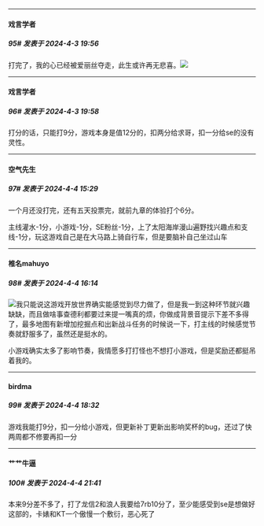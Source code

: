 ﻿
*****

####  戏言学者  
##### 95#       发表于 2024-4-3 19:56

打完了，我的心已经被爱丽丝夺走，此生或许再无悲喜。<img src="https://static.saraba1st.com/image/smiley/face2017/001.png" referrerpolicy="no-referrer">


*****

####  戏言学者  
##### 96#       发表于 2024-4-3 19:58

打分的话，只能打9分，游戏本身是值12分的，扣两分给求哥，扣一分给se的没有灵性。


*****

####  空气先生  
##### 97#       发表于 2024-4-4 15:29

一个月还没打完，还有五天投票完，就前九章的体验打个6分。

主线灌水-1分，小游戏-1分，SE粉丝-1分，上了太阳海岸漫山遍野找兴趣点和支线-1分，玩这游戏自己是在大马路上骑自行车，但是要脑补自己坐过山车


*****

####  椎名mahuyo  
##### 98#       发表于 2024-4-4 16:14

<img src="https://static.saraba1st.com/image/smiley/face2017/067.png" referrerpolicy="no-referrer">我只能说这游戏开放世界确实能感觉到尽力做了，但是我一到这种环节就兴趣缺缺，而且做啥事查德利都要过来提一嘴真的烦，你做成背景音提示下差不多得了，最多地图有新增加挖掘点和出新战斗任务的时候说一下，打主线的时候感觉节奏就舒服多了，虽然还是挺水的。

小游戏确实太多了影响节奏，我情愿多打打怪也不想打小游戏，但是奖励还都挺吊着我的。


*****

####  birdma  
##### 99#       发表于 2024-4-4 18:32

游戏我能打9分，扣一分给小游戏，但更新补丁更新出影响奖杯的bug，还过了快两周都不修要再扣一分


*****

####  艹艹牛逼  
##### 100#       发表于 2024-4-4 21:41

本来9分差不多了，打了龙信2和浪人我要给7rb10分了，至少能感受到se是想做好这部的，卡婊和KT一个傲慢一个敷衍，恶心死了

